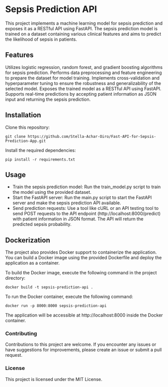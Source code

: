 # Sepsis Prediction API

This project implements a machine learning model for sepsis prediction and exposes it as a RESTful API using FastAPI. The sepsis prediction model is trained on a dataset containing various clinical features and aims to predict the likelihood of sepsis in patients.

## Features

Utilizes logistic regression, random forest, and gradient boosting algorithms for sepsis prediction.
Performs data preprocessing and feature engineering to prepare the dataset for model training.
Implements cross-validation and hyperparameter tuning to ensure the robustness and generalizability of the selected model.
Exposes the trained model as a RESTful API using FastAPI.
Supports real-time predictions by accepting patient information as JSON input and returning the sepsis prediction.

## Installation


Clone this repository:
 ```
git clone https://github.com/Stella-Achar-Oiro/Fast-API-for-Sepsis-Prediction-App.git
```
Install the required dependencies: 

```
pip install -r requirements.txt
```

## Usage

* Train the sepsis prediction model: Run the train_model.py script to train the model using the provided dataset.
* Start the FastAPI server: Run the main.py script to start the FastAPI server and make the sepsis prediction API available.
* Send prediction requests: Use a tool like cURL or an API testing tool to send POST requests to the API endpoint (http://localhost:8000/predict) with patient information in JSON format. The API will return the predicted sepsis probability.

## Dockerization

The project also provides Docker support to containerize the application. You can build a Docker image using the provided Dockerfile and deploy the application as a container.

To build the Docker image, execute the following command in the project directory:

```
docker build -t sepsis-prediction-api .
```

To run the Docker container, execute the following command:

```
docker run -p 8000:8000 sepsis-prediction-api
```

The application will be accessible at http://localhost:8000 inside the Docker container.

### Contributing

Contributions to this project are welcome. If you encounter any issues or have suggestions for improvements, please create an issue or submit a pull request.

### License

This project is licensed under the MIT License. 


